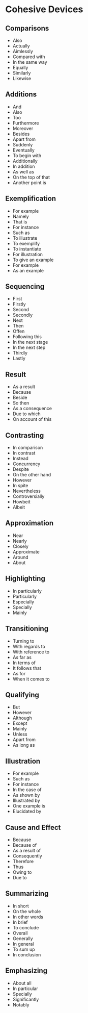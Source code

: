 # Cohesive Devices

## Comparisons

- Also
- Actually
- Aimlessly
- Compared with
- In the same way
- Equally
- Similarly
- Likewise

## Additions

- And
- Also
- Too
- Furthermore
- Moreover
- Besides
- Apart from
- Suddenly
- Eventually
- To begin with
- Additionally
- In addition
- As well as
- On the top of that
- Another point is

## Exemplification

- For example
- Namely
- That is
- For instance
- Such as
- To illustrate
- To exemplify
- To instantiate
- For illustration
- To give an example
- For example
- As an example

## Sequencing

- First
- Firstly
- Second
- Secondly
- Next
- Then
- Offen
- Following this
- In the next stage
- In the next step
- Thirdly
- Lastly

## Result

- As a result
- Because
- Beside
- So then
- As a consequence
- Due to which
- On account of this

## Contrasting

- In comparison
- In contrast
- Instead
- Concurrency
- Despite
- On the other hand
- However
- In spite
- Nevertheless
- Controversially
- Howbeit
- Albeit

## Approximation

- Near
- Nearly
- Closely
- Approximate
- Around
- About

## Highlighting

- In particularly
- Particularly
- Especially
- Specially
- Mainly

## Transitioning

- Turning to
- With regards to
- With reference to
- As far as
- In terms of
- It follows that
- As for
- When it comes to

## Qualifying

- But
- However
- Although
- Except
- Mainly
- Unless
- Apart from
- As long as

## Illustration

- For example
- Such as
- For instance
- In the case of
- As shown by
- Illustrated by
- One example is
- Elucidated by

## Cause and Effect

- Because
- Because of
- As a result of
- Consequently
- Therefore
- Thus
- Owing to
- Due to

## Summarizing

- In short
- On the whole
- In other words
- In brief
- To conclude
- Overall
- Generally
- In general
- To sum up
- In conclusion

## Emphasizing

- About all
- In particular
- Specially
- Significantly
- Notably
